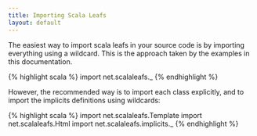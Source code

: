 ```yaml
---
title: Importing Scala Leafs
layout: default
---
```


The easiest way to import scala leafs in your source code is by importing everything using a wildcard. This is the approach taken by the examples in this documentation.

{% highlight scala %}
import net.scalaleafs._
{% endhighlight %}

However, the recommended way is to import each class explicitly, and to import the implicits definitions using wildcards:

{% highlight scala %}
import net.scalaleafs.Template
import net.scalaleafs.Html
import net.scalaleafs.implicits._
{% endhighlight %}